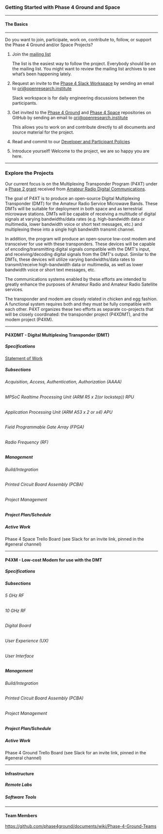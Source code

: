 ### Getting Started with Phase 4 Ground and Space
---
#### The Basics
---

Do you want to join, participate, work on, contribute to, follow, or support the Phase 4 Ground and/or Space Projects?

1. Join the [mailing list](http://lists.openresearch.institute/listinfo.cgi/ground-station-openresearch.institute)

    The list is the easiest way to follow the project. Everybody should be on the mailing list. You might want to review the mailing list archives to see what’s been happening lately.

2. Request an invite to the [Phase 4 Slack Workspace](https://phase4ground.slack.com/) by sending an email to ori@openresearch.institute

    Slack workspace is for daily engineering discussions between the participants.

3. Get invited to the [Phase 4 Ground](https://github.com/phase4ground) and [Phase 4 Space](https://github.com/phase4space) repositories on GitHub by sending an email to ori@openresearch.institute

    This allows you to work on and contribute directly to all documents and source material for the project.

4. Read and commit to our [Developer and Participant Policies](https://www.openresearch.institute/developer-and-participant-policies/)

5. Introduce yourself! Welcome to the project, we are so happy you are here.
---
### Explore the Projects

Our current focus is on the Multiplexing Transponder Program (P4XT) under a [Phase 2 grant](https://www.ampr.org/grants/grant-open-research-institute-p4xt-phase-2/) received from [Amateur Radio Digital Communications](https://www.ampr.org).

The goal of P4XT is to produce an open-source Digital Multiplexing Transponder (DMT) for the Amateur Radio Service Microwave Bands. These DMTs will be suitable for deployment in both space and as terrestrial microwave stations. DMTs will be capable of receiving a multitude of digital signals at varying bandwidths/data rates (e.g. high-bandwidth data or multimedia, lower bandwidth voice or short text messages, etc.) and multiplexing these into a single high bandwidth transmit channel.

In addition, the program will produce an open-source low-cost modem and transceiver for use with these transponders. These devices will be capable of encoding/transmitting digital signals compatible with the DMT's input, and receiving/decoding digital signals from the DMT's output.  Similar to the DMTs, these devices will utilize varying bandwidths/data rates to transmit/receive high-bandwidth data or multimedia, as well as lower bandwidth voice or short text messages, etc.

The communications systems enabled by these efforts are intended to greatly enhance the purposes of Amateur Radio and Amateur Radio Satellite services.

The transponder and modem are closely related in chicken and egg fashion. A functional system requires both and they must be fully compatible with each other. P4XT organizes these two efforts as separate co-projects that will be closely coordinated: the transponder project (P4XDMT), and the modem project (P4XM).


---
#### P4XDMT - Digital Multiplexing Transponder (DMT)

##### Specifications

[Statement of Work](https://www.ampr.org/wp-content/uploads/Proposal-ORI-P4XT-phase-2.pdf)

##### Subsections

###### Acquisition, Access, Authentication, Authorization (AAAA)

###### MPSoC Realtime Processing Unit (ARM R5 x 2(or lockstep)) RPU

###### Application Processing Unit (ARM A53 x 2 or x4) APU

###### Field Programmable Gate Array (FPGA)

###### Radio Frequency (RF)

##### Management

###### Build/Integration

###### Printed Circuit Board Assembly (PCBA)

###### Project Management

##### Project Plan/Schedule

##### Active Work
Phase 4 Space Trello Board (see Slack for an invite link, pinned in the #general channel)

---
#### P4XM - Low-cost Modem for use with the DMT

##### Specifications

##### Subsections

###### 5 GHz RF

###### 10 GHz RF

###### Digital Board

###### User Experience (UX)

###### User Interface

##### Management

###### Build/Integration

###### Printed Circuit Board Assembly (PCBA)

###### Project Management

##### Project Plan/Schedule

##### Active Work
Phase 4 Ground Trello Board (see Slack for an invite link, pinned in the #general channel)

---
#### Infrastructure

##### Remote Labs

##### Software Tools

---
#### Team Members
https://github.com/phase4ground/documents/wiki/Phase-4-Ground-Teams
